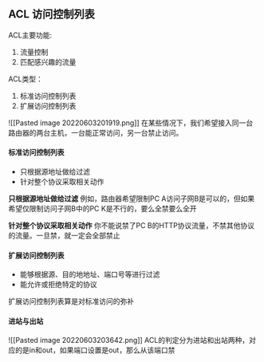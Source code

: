 ## ACL 访问控制列表
ACL主要功能:
1. 流量控制
2. 匹配感兴趣的流量

ACL类型：
1. 标准访问控制列表
2. 扩展访问控制列表

![[Pasted image 20220603201919.png]]
在某些情况下，我们希望接入同一台路由器的两台主机，一台能正常访问，另一台禁止访问。

#### 标准访问控制列表
- 只根据源地址做给过滤
- 针对整个协议采取相关动作

**只根据源地址做给过滤**
例如，路由器希望限制PC A访问子网B是可以的，但如果希望仅限制访问子网B中的PC K是不行的，要么全禁要么全开

**针对整个协议采取相关动作**
你不能说禁了PC B的HTTP协议流量，不禁其他协议的流量。一旦禁，就一定会全部禁止

#### 扩展访问控制列表
- 能够根据源、目的地地址、端口号等进行过滤
- 能允许或拒绝特定的协议

扩展访问控制列表算是对标准访问的弥补

#### 进站与出站
![[Pasted image 20220603203642.png]]
ACL的判定分为进站和出站两种，对应的是in和out，如果端口设置是out，那么从该端口禁